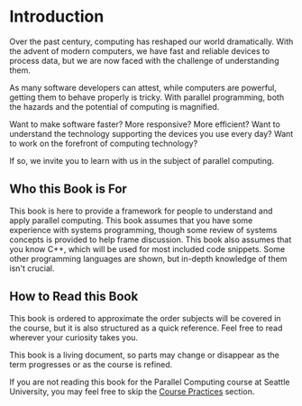 # Introduction

Over the past century, computing has reshaped our world dramatically.
With the advent of modern computers, we have fast and reliable devices to process data, but we are now faced with the challenge of understanding them.

As many software developers can attest, while computers are powerful, getting them to behave properly is tricky.
With parallel programming, both the hazards and the potential of computing is magnified.

Want to make software faster?
More responsive?
More efficient?
Want to understand the technology supporting the devices you use every day?
Want to work on the forefront of computing technology?

If so, we invite you to learn with us in the subject of parallel computing. 

## Who this Book is For

This book is here to provide a framework for people to understand and apply parallel computing.
This book assumes that you have some experience with systems programming, though some review of systems concepts is provided to help frame discussion.
This book also assumes that you know C++, which will be used for most included code snippets.
Some other programming languages are shown, but in-depth knowledge of them isn't crucial.



## How to Read this Book

This book is ordered to approximate the order subjects will be covered in the course, but it is also structured as a quick reference.
Feel free to read wherever your curiosity takes you.

This book is a living document, so parts may change or disappear as the term progresses or as the course is refined.

If you are not reading this book for the Parallel Computing course at Seattle University, you may feel free to skip the [Course Practices](./practices/intro.md) section.



